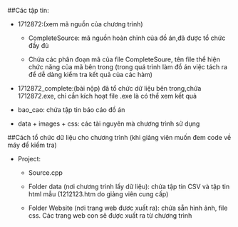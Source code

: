 ##Các tập tin: 
  - 1712872:(xem mã nguồn của chương trình) 
	+ CompleteSource: mã nguồn hoàn chỉnh của đồ án,đã được tổ chức đầy đủ

	+ Chứa các phân đoạn mã của file CompleteSoure, tên file thể hiện chức năng của mã bên trong (trong quá trình làm đồ án việc tách ra để dễ dàng kiểm tra kết quả của các hàm)

  - 1712872_complete:(bài nộp) đã tổ chức dữ liệu bên trong,chứa 1712872.exe, chỉ cần kích hoạt file .exe là có thể xem kết quả

  - bao_cao: chứa tập tin báo cáo đồ án

  - data + images + css: các tài nguyên mà chương trình sử dụng

##Cách tổ chức dữ liệu cho chương trình (khi giảng viên muốn đem code về máy để kiểm tra)
   - Project:

      + Source.cpp

      + Folder data (nơi chương trình lấy dữ liệu): chứa tập tin CSV và tập tin html mẫu (1212123.htm do giảng viên cung cấp)

      + Folder Website (nơi trang web đươc xuất ra): chứa sẵn hình ảnh, file css. Các trang web con sẽ được xuất ra từ chương trình
